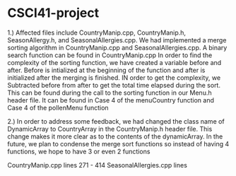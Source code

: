 # CSCI41-project

1.) Affected files include CountryManip.cpp, CountryManip.h, SeasonAllergy.h, and SeasonalAllergies.cpp. We had implemented a 
merge sorting algorithm in CountryManip.cpp and SeasonalAllergies.cpp. A binary search function can be found in CountryManip.cpp
In order to find the complexity of the sorting function, we have created a variable before and after. Before is intialized
at the beginning of the function and after is initialized after the merging is finished. IN order to get the complexity, we
Subtracted before from after to get the total time elapsed during the sort. This can be found during the call to the sorting
function in our Menu.h header file. It can be found in Case 4 of the menuCountry function and Case 4 of the pollenMenu function

2.) In order to address some feedback, we had changed the class name of DynamicArray to CountryArray in the CountryManip.h 
header file. This change makes it more clear as to the contents of the dynamicArray. In the future, we plan to condense the
merge sort functions so instead of having 4 functions, we hope to have 3 or even 2 functions

CountryManip.cpp lines 271 - 414
SeasonalAllergies.cpp lines 
